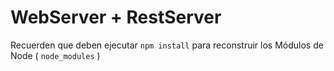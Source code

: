 # WebServer + RestServer

Recuerden que deben ejecutar ```npm install``` para reconstruir los Módulos de Node ( ```node_modules``` )

